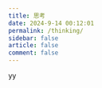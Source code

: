 ```yaml
---
title: 思考
date: 2024-9-14 00:12:01
permalink: /thinking/
sidebar: false
article: false
comment: false
---
```



yy